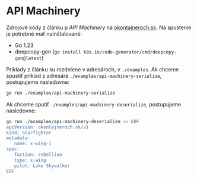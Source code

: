 # API Machinery

Zdrojové kódy z článku p *API Machinery* na [okontajneroch.sk](https://okontajneroch.sk). Na spustenie je potrebné 
mať nainštalované:

- Go 1.23
- deepcopy-gen (`go install k8s.io/code-generator/cmd/deepcopy-gen@latest`)

Príklady z článku su rozdelene v adresároch, v `./examples`. Ak chceme spustiť príklad z adresára 
`./examples/api-machinery-serialize`, postupujeme nasledovne:

```bash
go run ./examples/api-machinery-serialize
```

Ak chceme sputiť `./examples/api-machinery-deserialize`, postupujeme nasledovne:

```bash
go run ./examples/api-machinery-deserialize << EOF
apiVersion: okontajneroch.sk/v1
kind: Starfighter
metadata:
   name: x-wing-1
spec:
   faction: rebellion
   type: x-wing
   pilot: Luke Skywalker
EOF
```
